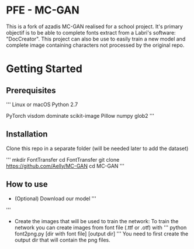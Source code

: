 # PFE - MC-GAN

This is a fork of azadis MC-GAN realised for a school project. It's primary objectif is to 
be able to complete fonts extract from a Labri's software: "DocCreator". This project can also 
be use to easily train a new model and complete image containing characters not processed by the 
original repo.

# Getting Started

## Prerequisites

'''
Linux or macOS
Python 2.7

PyTorch
visdom
dominate
scikit-image
Pillow
numpy
glob2
'''

## Installation

Clone this repo in a separate folder (will be needed later to add the dataset)

'''
mkdir FontTransfer
cd FontTransfer
git clone https://github.com/Aelly/MC-GAN
cd MC-GAN
'''

## How to use

- (Optional) Download our model
'''

'''

- Create the images that will be used to train the network:
To train the network you can create images from font file (.ttf or .otf) with
'''
python font2png.py [dir with font file] [output dir]
'''
You need to first create the output dir that will contain the png files.
